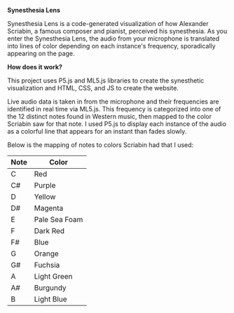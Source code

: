 **Synesthesia Lens**

Synesthesia Lens is a code-generated visualization of how Alexander Scriabin, a famous composer and pianist, perceived his synesthesia. As you enter the Synesthesia Lens, the audio from your microphone is translated into lines of color depending on each instance's frequency, sporadically appearing on the page.

**How does it work?**

This project uses P5.js and ML5.js libraries to create the synesthetic visualization and HTML, CSS, and JS to create the website.

Live audio data is taken in from the microphone and their frequencies are identified in real time via ML5.js. This frequency is categorized into one of the 12 distinct notes found in Western music, then mapped to the color Scriabin saw for that note. I used P5.js to display each instance of the audio as a colorful line that appears for an instant than fades slowly.

Below is the mapping of notes to colors Scriabin had that I used:

| Note | Color |
|------|-------|
|   C  |  Red  |
|   C# | Purple|
|   D  | Yellow|
|   D# | Magenta|
| E    |Pale Sea Foam|
|F   |Dark Red|
|F#  |Blue|
|G  | Orange|
|G# | Fuchsia|
|A  | Light Green|
|A#|  Burgundy|
|B  | Light Blue|
